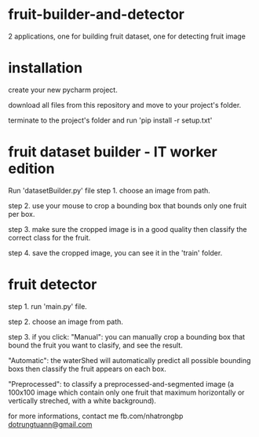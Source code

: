 # fruit-builder-and-detector
2 applications, one for building fruit dataset, one for detecting fruit image
# installation
create your new pycharm project.

download all files from this repository and move to your project's folder.

terminate to the project's folder and run 'pip install -r setup.txt'
# fruit dataset builder - IT worker edition
Run 'datasetBuilder.py' file
step 1. choose an image from path.

step 2. use your mouse to crop a bounding box that bounds only one fruit per box.

step 3. make sure the cropped image is in a good quality then classify the correct class for the fruit.

step 4. save the cropped image, you can see it in the 'train' folder.
# fruit detector 
step 1. run 'main.py' file.

step 2. choose an image from path.

step 3. if you click:
"Manual": you can manually crop a bounding box that bound the fruit you want to clasify, and see the result.

"Automatic": the waterShed will automatically predict all possible bounding boxs then classify the fruit appears on each box.

"Preprocessed": to classify a preprocessed-and-segmented image (a 100x100 image which contain only one fruit that maximum horizontally or vertically streched, with a white background).

for more informations, contact me fb.com/nhatrongbp dotrungtuann@gmail.com
